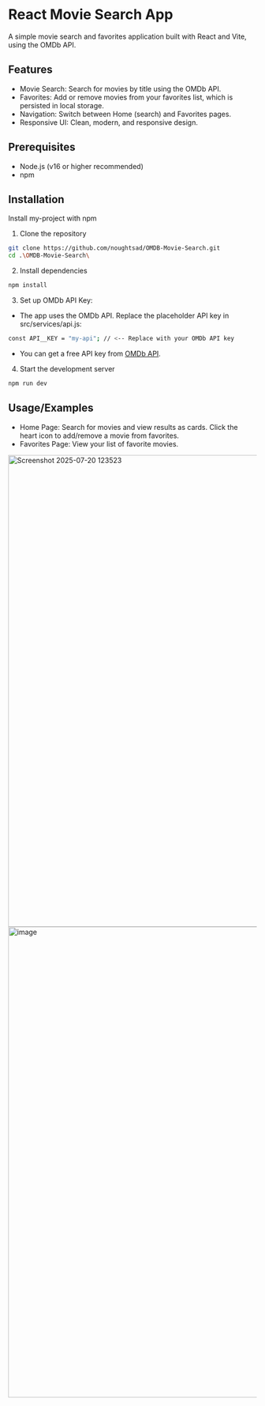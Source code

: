 
# React Movie Search App

A simple movie search and favorites application built with React and Vite, using the OMDb API.


## Features

- Movie Search: Search for movies by title using the OMDb API.
- Favorites: Add or remove movies from your favorites list, which is persisted in local storage.
- Navigation: Switch between Home (search) and Favorites pages.
- Responsive UI: Clean, modern, and responsive design.


## Prerequisites

- Node.js (v16 or higher recommended)
- npm
## Installation

Install my-project with npm

1. Clone the repository
```bash
git clone https://github.com/noughtsad/OMDB-Movie-Search.git
cd .\OMDB-Movie-Search\
```
2. Install dependencies
```bash
npm install
```
3. Set up OMDb API Key:
- The app uses the OMDb API. Replace the placeholder API key in src/services/api.js:
```bash
const API__KEY = "my-api"; // <-- Replace with your OMDb API key
```
- You can get a free API key from [OMDb API](https://www.omdbapi.com/apikey.aspx).
4. Start the development server
```bash
npm run dev
```
## Usage/Examples

- Home Page: Search for movies and view results as cards. Click the heart icon to add/remove a movie from favorites.
- Favorites Page: View your list of favorite movies.
  
<img width="1919" height="955" alt="Screenshot 2025-07-20 123523" src="https://github.com/user-attachments/assets/1cf6af76-9d37-440a-aee6-42c14a27c07c" />
<img width="1919" height="953" alt="image" src="https://github.com/user-attachments/assets/9f43f017-35e1-43dd-b830-5d9c95e0c32f" />
